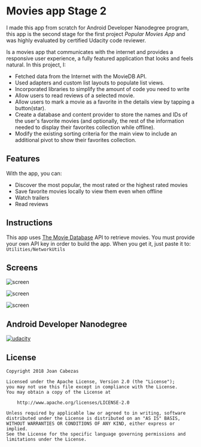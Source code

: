# Movies app Stage 2
I made this app from scratch for Android Developer Nanodegree program, this app is the second stage for the first project *Popular Movies App* and was  highly evaluated by certified Udacity code reviewer.

Is a movies app that communicates with the internet and provides a responsive user
experience, a fully featured application that looks and feels natural. In this project, I:
* Fetched data from the Internet with the MovieDB API. 
* Used adapters and custom list layouts to populate list views. 
* Incorporated libraries to simplify the amount of code you need to write 
* Allow users to read reviews of a selected movie.
* Allow users to mark a movie as a favorite in the details view by tapping a button(star).
* Create a database and content provider to store the names and IDs of the user's favorite movies
(and optionally, the rest of the information needed to display their favorites collection while
offline).
* Modify the existing sorting criteria for the main view to include an additional pivot to show their
favorites collection.


## Features

With the app, you can:
* Discover the most popular, the most rated or the highest rated movies
* Save favorite movies locally to view them even when offline
* Watch trailers
* Read reviews

## Instructions

This app uses [The Movie Database](https://www.themoviedb.org/documentation/api) API to retrieve movies.
You must provide your own API key in order to build the app. When you get it, just paste it to: 
    ```
    Utilities/NetworkUtils  
    ```
 
## Screens

![screen](../master/images/phone_main.png)

![screen](../master/images/phone_detail.png)

![screen](../master/images/tablet_detail_port.png)
   
## Android Developer Nanodegree
[![udacity][1]][2]

[1]: ../master/images/logo.png
[2]: https://www.udacity.com/course/android-developer-nanodegree--nd801

## License

    Copyright 2018 Joan Cabezas

    Licensed under the Apache License, Version 2.0 (the "License");
    you may not use this file except in compliance with the License.
    You may obtain a copy of the License at

        http://www.apache.org/licenses/LICENSE-2.0

    Unless required by applicable law or agreed to in writing, software
    distributed under the License is distributed on an "AS IS" BASIS,
    WITHOUT WARRANTIES OR CONDITIONS OF ANY KIND, either express or implied.
    See the License for the specific language governing permissions and
    limitations under the License.
